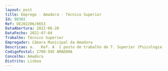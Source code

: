 ```yaml
--- 
layout: post
title: Emprego - Amadora - Técnico Superior
Id: 98302
Ref: OE202206/0653
DataAbertura: 2022-06-20
DataFecho: 2022-07-04
Trabalho: Técnico Superior
Empregador: Câmara Municipal da Amadora
Descricao: a.	Ref. A  1 posto de trabalho de T. Superior (Psicologia) para exercício de funções no Departamento de Educação e Desenvolvimento Sociocultural Divisão Intervenção Educativa serviço Qualifica b.	Ref. B  1 posto de trabalho de T. Superior (Psicologia) para o exercício de funções na Comissão de Proteção de Crianças e Jovens da Amadora.
CodigoPostal: 2700-595 AMADORA
Concelho: Amadora
Distrito: Lisboa
--- 
```

